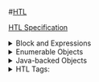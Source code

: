 #[HTL](https://experienceleague.adobe.com/en/docs/experience-manager-htl/content/getting-started)

[HTL Specification](https://github.com/adobe/htl-spec/blob/master/SPECIFICATION.md#121-display-context)



<details>
  <summary>Block and Expressions</summary>
  
  - Block Statements: to display the h1 element conditionally, use a data-sly-test 
  
 
</details>

<details>
  <summary>Enumerable Objects</summary>
   
  These objects provide access to commonly used information. 
  Their content can be accessed with dot notation, and they can be iterated-through using **data-sly-list or data-sly-repeat**.
  
  | Variable Name | Description	| Backed By |
  | ----------- | ----------- | -----------|
  |properties	| List of properties of the current resource |	org.apache.sling.api.resource.ValueMap
  |pageProperties |	List of page properties of the current page | 	org.apache.sling.api.resource.ValueMap
  |inheritedPageProperties |List of inherited page properties of the current page |	org.apache.sling.api.resource.ValueMap

</details>
<details>
  <summary>Java-backed Objects</summary>

  The corresponding Java object backs each of the following objects.
  
  | Variable Name | Description	|
  | ----------- | ----------- | 
 | component	 | com.day.cq.wcm.api.components.Component |
 | componentContext	| com.day.cq.wcm.api.components.ComponentContext |
 | currentContentPolicy	| com.day.cq.wcm.api.policies.ContentPolicy |
 | currentContentPolicyProperties	| com.day.cq.wcm.api.policies.ContentPolicy |
 | currentDesign	| com.day.cq.wcm.api.designer.Design |
| currentNode	| javax.jcr.Node |
| currentPage	| com.day.cq.wcm.api.Page |
| currentSession	| javax.servlet.http.HttpSession |
| currentStyle	| com.day.cq.wcm.api.designer.Style |
| designer	| com.day.cq.wcm.api.designer.Designer |
| editContext	| com.day.cq.wcm.api.components.EditContext |
| log	| org.slf4j.Logger |
| out	| java.io.PrintWriter |
| pageManager	| com.day.cq.wcm.api.PageManager |
| reader	| java.io.BufferedReader |
| request	| org.apache.sling.api.SlingHttpServletRequest |
| resolver	| org.apache.sling.api.resource.ResourceResolver |
| resource	| org.apache.sling.api.resource.Resource |
| resourceDesign	| com.day.cq.wcm.api.designer.Design |
| resourcePage	| com.day.cq.wcm.api.Page |
| response	| org.apache.sling.api.SlingHttpServletResponse |
| sling	| org.apache.sling.api.scripting.SlingScriptHelper |
| slyWcmHelper	| com.adobe.cq.sightly.WCMScriptHelper |
| wcmmode	| com.adobe.cq.sightly.SightlyWCMMode |
| xssAPI	| com.adobe.granite.xss.XSSAPI |
  
</details>

<details> 
  <summary>HTL Tags:</summary>
  
  - data-sly-list
  - data-sly-repeat
</details>

  
